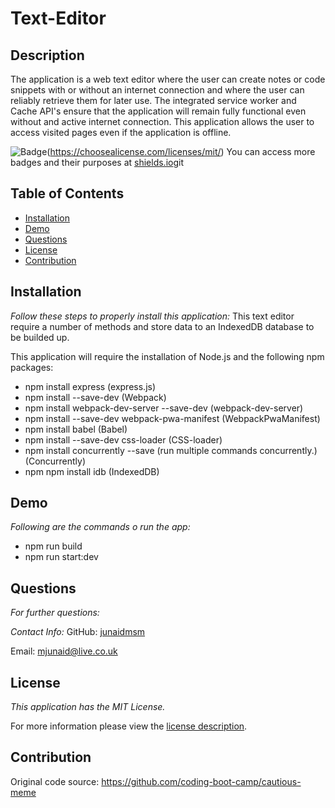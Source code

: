 # Text-Editor

## Description
The application is a web text editor where the user can create notes or code snippets with or without an internet connection and where the user can reliably retrieve them for later use. The integrated service worker and Cache API's ensure that the application will remain fully functional even without and active internet connection. This application allows the user to access visited pages even if the application is offline.

![Badge](https://img.shields.io/badge/license-MITLicense-brightorange)(https://choosealicense.com/licenses/mit/)
You can access more badges and their purposes at [shields.io](https://shields.io)git
## Table of Contents
  * [Installation](#installation)
  * [Demo](#demo)  
  * [Questions](#questions)
  * [License](#license)
  * [Contribution](#contribution)  
    
## Installation

 _Follow these steps to properly install this application:_
  This text editor require a number of methods and store data to an IndexedDB database to be builded up.

  This application will require the installation of Node.js and the following npm packages:

  * npm install express (express.js)
  * npm install --save-dev (Webpack)
  * npm install webpack-dev-server --save-dev (webpack-dev-server)
  * npm install --save-dev webpack-pwa-manifest (WebpackPwaManifest)
  * npm install babel (Babel)
  * npm install --save-dev css-loader (CSS-loader)
  * npm install concurrently --save (run multiple commands concurrently.) (Concurrently)
  * npm npm install idb (IndexedDB)


## Demo

_Following are the commands o run the app:_

  * npm run build
  * npm run start:dev  


## Questions

 _For further questions:_
  
  
  _Contact Info:_
  GitHub: [junaidmsm](https://github.com/g)

  Email: [mjunaid@live.co.uk](mailto:y)

## License

_This application has the MIT License._
      
  For more information please view the [license description](https://choosealicense.com/licenses/mit/).
  
## Contribution

Original code source: https://github.com/coding-boot-camp/cautious-meme
    

